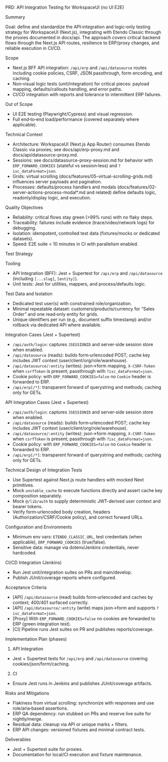 PRD: API Integration Testing for WorkspaceUI (no UI E2E)

Summary

Goal: define and standardize the API‑integration and logic‑only testing strategy for WorkspaceUI (Next.js), integrating with Etendo Classic through the proxies documented in docs/api. The approach covers critical backend flows through the Next.js API routes, resilience to ERP/proxy changes, and reliable execution in CI/CD.

Scope

- Next.js BFF API integration: `/api/erp` and `/api/datasource` routes including cookie policies, CSRF, JSON passthrough, form encoding, and caching.
- Non‑visual logic tests (unit/integration) for critical pieces: payload mapping, defaults/callouts handling, and error paths.
- CI/CD integration with reports and tolerance to intermittent ERP failures.

Out of Scope

- UI E2E testing (Playwright/Cypress) and visual regression.
- Full end‑to‑end load/performance (covered separately where applicable).

Technical Context

- Architecture: WorkspaceUI (Next.js App Router) consumes Etendo Classic via proxies; see docs/api/erp-proxy.md and docs/api/datasource-proxy.md.
- Sessions: see docs/datasource-proxy-session.md for behavior with `ERP_FORWARD_COOKIES` (stateful vs session‑less) and `?isc_dataFormat=json`.
- Grids: virtual scrolling (docs/features/05-virtual-scrolling-grids.md) influences server payloads and pagination.
- Processes: defaults/process handlers and modals (docs/features/02-server-actions-process-modal*.md and related) define defaults logic, readonly/display logic, and execution.

Quality Objectives

- Reliability: critical flows stay green (>99% runs) with no flaky steps.
- Traceability: failures include evidence (trace/video/network logs) for debugging.
- Isolation: idempotent, controlled test data (fixtures/mocks or dedicated datasets).
- Speed: E2E suite < 10 minutes in CI with parallelism enabled.

Test Strategy

Tooling

- API Integration (BFF): Jest + Supertest for `/api/erp` and `/api/datasource` (including `[...slug]`, `[entity]`).
- Unit tests: Jest for utilities, mappers, and process/defaults logic.

Test Data and Isolation

- Dedicated test user(s) with constrained role/organization.
- Minimal repeatable dataset: customers/products/currency for “Sales Order” and one read‑only entity for grids.
- Unique identifiers per run (e.g., document suffix timestamp) and/or rollback via dedicated API where available.

Integration Cases (Jest + Supertest)

- `/api/auth/login`: captures `JSESSIONID` and server‑side session store when enabled.
- `/api/datasource` (reads): builds form‑urlencoded POST; cache key includes JWT context (user/client/org/role/warehouse).
- `/api/datasource/:entity` (writes): json→form mapping, `X‑CSRF‑Token` when `csrfToken` is present; passthrough with `?isc_dataFormat=json`.
- Cookie policy: with `ERP_FORWARD_COOKIES=false` no `Cookie` header is forwarded to ERP.
- `/api/erp[/*]`: transparent forward of querystring and methods; caching only for GETs.

API Integration Cases (Jest + Supertest)

- `/api/auth/login`: captures `JSESSIONID` and server‑side session store when enabled.
- `/api/datasource` (reads): builds form‑urlencoded POST; cache key includes JWT context (user/client/org/role/warehouse).
- `/api/datasource/:entity` (writes): json→form mapping, `X‑CSRF‑Token` when `csrfToken` is present; passthrough with `?isc_dataFormat=json`.
- Cookie policy: with `ERP_FORWARD_COOKIES=false` no `Cookie` header is forwarded to ERP.
- `/api/erp[/*]`: transparent forward of querystring and methods; caching only for GETs.

Technical Design of Integration Tests

- Use Supertest against Next.js route handlers with mocked Next primitives.
- Mock `unstable_cache` to execute functions directly and assert cache key composition separately.
- Mock `@/lib/auth` to supply deterministic JWT-derived user context and bearer tokens.
- Verify form‑urlencoded body creation, headers (Authorization/CSRF/Cookie policy), and correct forward URLs.

Configuration and Environments

- Minimum env vars: `ETENDO_CLASSIC_URL`, test credentials (when applicable), `ERP_FORWARD_COOKIES` (true/false).
- Sensitive data: manage via dotenv/Jenkins credentials, never hardcoded.

CI/CD Integration (Jenkins)

- Run Jest unit/integration suites on PRs and main/develop.
- Publish JUnit/coverage reports where configured.

Acceptance Criteria

- [API] `/api/datasource` (read) builds form‑urlencoded and caches by context; 400/401 surfaced correctly.
- [API] `/api/datasource/:entity` (write) maps json→form and supports `?isc_dataFormat=json`.
- [Proxy] With `ERP_FORWARD_COOKIES=false` no cookies are forwarded to ERP (green integration test).
- [CI] Pipeline runs Jest suites on PR and publishes reports/coverage.

Implementation Plan (phases)

1) API Integration
- Jest + Supertest tests for `/api/erp` and `/api/datasource` covering cookies/json/form/caching.
2) CI
- Ensure Jest runs in Jenkins and publishes JUnit/coverage artifacts.

Risks and Mitigations

- Flakiness from virtual scrolling: synchronize with responses and use role/aria‑based assertions.
- ERP QA dependency: run stubbed on PRs and reserve live suite for nightly/merge.
- Residual data: cleanup via API or unique marks + filters.
- ERP API changes: versioned fixtures and minimal contract tests.

Deliverables

- Jest + Supertest suite for proxies.
- Documentation for local/CI execution and fixture maintenance.
